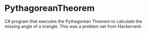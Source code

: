 # PythagoreanTheorem

C# program that executes the Pythagorean Theorem to calculate the missing angle of a triangle. This was a problem set from Hackerrank.
